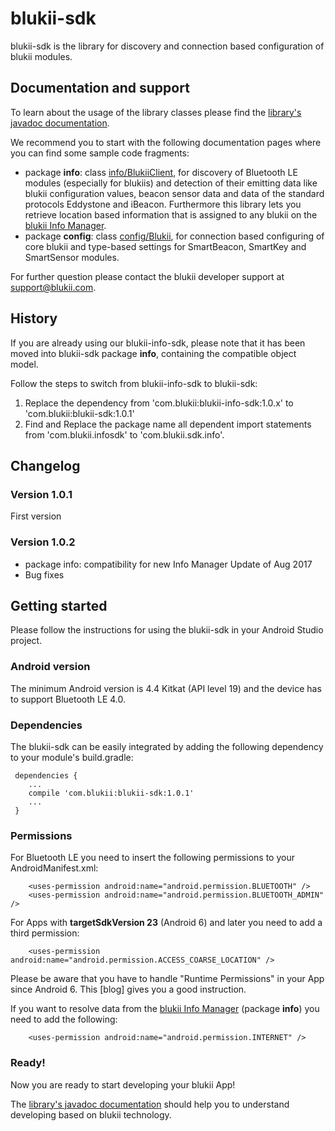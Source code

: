 # blukii-sdk

blukii-sdk is the library for discovery and connection based configuration of blukii modules.


## Documentation and support

To learn about the usage of the library classes please find the [library's javadoc documentation](https://schneiderma.github.io/blukii_developer/android/blukii-sdk/javadoc/).

We recommend you to start with the following documentation pages where you can find some sample code fragments:
- package **info**: class [info/BlukiiClient](https://schneiderma.github.io/blukii_developer/android/blukii-sdk/javadoc/com/blukii/sdk/info/BlukiiClient.html), for discovery of Bluetooth LE modules (especially for blukiis) and detection of their emitting data like blukii configuration values, beacon sensor data and data of the standard protocols Eddystone and iBeacon. Furthermore this library lets you retrieve location based information that is assigned to any blukii on the [blukii Info Manager](https://manager.blukiiinfo.com).
- package **config**: class [config/Blukii](https://schneiderma.github.io/blukii_developer/android/blukii-sdk/javadoc/com/blukii/sdk/config/Blukii.html), for connection based configuring of core blukii and type-based settings for SmartBeacon, SmartKey and SmartSensor modules. 

For further question please contact the blukii developer support at [support@blukii.com](mailto:support@blukii.com).

## History

If you are already using our blukii-info-sdk, please note that it has been moved into blukii-sdk package **info**, containing the compatible object model.

Follow the steps to switch from blukii-info-sdk to blukii-sdk:
1. Replace the dependency from  'com.blukii:blukii-info-sdk:1.0.x' to 'com.blukii:blukii-sdk:1.0.1'
2. Find and Replace the package name all dependent import statements from 'com.blukii.infosdk' to 'com.blukii.sdk.info'.

## Changelog
### Version 1.0.1
First version

### Version 1.0.2
- package info: compatibility for new Info Manager Update of Aug 2017
- Bug fixes

## Getting started

Please follow the instructions for using the blukii-sdk in your Android Studio project.

### Android version

The minimum Android version is 4.4 Kitkat (API level 19) and the device has to support Bluetooth LE 4.0.

### Dependencies

The blukii-sdk can be easily integrated by adding the following dependency to your module's build.gradle:
```
 dependencies {
    ...
    compile 'com.blukii:blukii-sdk:1.0.1'
    ...
 }
```


### Permissions

For Bluetooth LE you need to insert the following permissions to your AndroidManifest.xml:
```
    <uses-permission android:name="android.permission.BLUETOOTH" />
    <uses-permission android:name="android.permission.BLUETOOTH_ADMIN" />
```

For Apps with **targetSdkVersion 23** (Android 6) and later you need to add a third permission:
```
    <uses-permission android:name="android.permission.ACCESS_COARSE_LOCATION" />
```
Please be aware that you have to handle "Runtime Permissions" in your App since Android 6. This [blog] gives you a good instruction.


If you want to resolve data from the [blukii Info Manager](https://manager.blukiiinfo.com) (package **info**) you need to add the following:
```
    <uses-permission android:name="android.permission.INTERNET" />
```

### Ready!

Now you are ready to start developing your blukii App!

The [library's javadoc documentation](https://schneiderma.github.io/blukii_developer/android/blukii-sdk/javadoc/) should help you to understand developing based on blukii technology.

